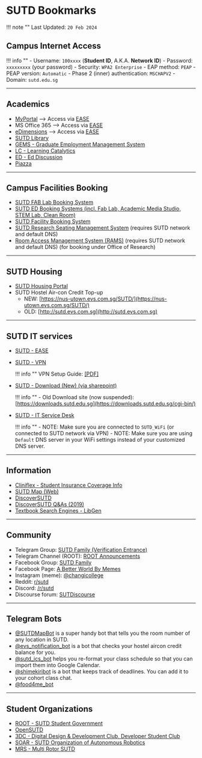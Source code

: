# SUTD Bookmarks

!!! note ""
    Last Updated: `20 Feb 2024`

## Campus Internet Access

!!! info ""
    - Username: `100xxxx` (**Student ID**, A.K.A. **Network ID**)
    - Password: `xxxxxxxxx` (your password)
    - Security: `WPA2 Enterprise`
    - EAP method: `PEAP`
    - PEAP version: `Automatic`
    - Phase 2 (inner) authentication: `MSCHAPV2`
    - Domain: `sutd.edu.sg`

---

## Academics

- [MyPortal](https://myportal.sutd.edu.sg) --> Access via [EASE](https://ease.sutd.edu.sg)
- MS Office 365 --> Access via [EASE](https://ease.sutd.edu.sg)
- [eDimensions](https://edimension.sutd.edu.sg/webapps/login/) --> Access via [EASE](https://ease.sutd.edu.sg)
- [SUTD Library](https://mylibrary.sutd.edu.sg)
- [GEMS - Graduate Employment Management System](https://sutd-csm.symplicity.com/students/index.php)
- [LC - Learning Catalytics](https://learningcatalytics.com/sign_in?login=true)
- [ED - Ed Discussion](https://edstem.org/us/login)
- [Piazza](https://piazza.com/)

---

## Campus Facilities Booking

- [SUTD FAB Lab Booking System](https://edbooking.sutd.edu.sg/fablabbooking/Web/)
- [SUTD ED Booking Systems (incl. Fab Lab, Academic Media Studio, STEM Lab, Clean Room)](https://edbooking.sutd.edu.sg/edsystems/)
- [SUTD Facility Booking System](https://usermgmtsys.sutd.edu.sg/login)
- [SUTD Research Seating Management System](https://rsms.sutd.edu.sg/) (requires SUTD network and default DNS)
- [Room Access Management System (RAMS)](https://wfms.sutd.edu.sg:8100/Runtime/Runtime/Form/RAR.SMF.Home/?) (requires SUTD network and default DNS) (for booking under Office of Research)

---

## SUTD Housing

- [SUTD Housing Portal](https://hms.sutd.edu.sg/)
- SUTD Hostel Air-con Credit Top-up
    -  NEW: [https://nus-utown.evs.com.sg/SUTD/](https://nus-utown.evs.com.sg/SUTD/)
    -  OLD: [http://sutd.evs.com.sg](http://sutd.evs.com.sg)

---

## SUTD IT services

- [SUTD - EASE](https://ease.sutd.edu.sg/)
- [SUTD - VPN](https://sutdvpn.sutd.edu.sg/remote)

    !!! info ""
        VPN Setup Guide: [[PDF]](../assets/Guide-to-login-to-SUTD-VPN_v1.0.pdf)

- [SUTD - Download (New) (via sharepoint)](https://sutdapac-my.sharepoint.com/:f:/g/personal/sysop_sutd_edu_sg/EiRx2NWoIuFJoOL_9s1CfRAB3rFNfl5-2VSl_A4XwUa7lg)

    !!! info ""
        - Old Download site (now suspended): [https://downloads.sutd.edu.sg](https://downloads.sutd.edu.sg/cgi-bin/)

- [SUTD - IT Service Desk](http://itservicedesk.sutd.edu.sg/)

    !!! info ""
        - NOTE: Make sure you are connected to `SUTD_WiFi` (or connected to SUTD network via VPN)
        - NOTE: Make sure you are using `Default` DNS server in your WiFi settings instead of your customized DNS server.


---

## Information

- [Cliniflex - Student Insurance Coverage Info](https://www.mycg.com.sg/sutd#sutd/coverage)
- [SUTD Map (Web)](https://sutdmap.appspot.com)
- [DiscoverSUTD](https://discover.opensutd.org/)
- [DiscoverSUTD Q&As (2019)](https://hackmd.io/MT2rK-89QceRHcFNsXorfg?view#AMADiscoverSUTD)
- [Textbook Search Engines - LibGen](http://gen.lib.rus.ec)

---

## Community

- Telegram Group: [SUTD Family (Verification Entrance)](https://root.sutd.edu.sg/sutdfamily/)
- Telegram Channel (ROOT): [ROOT Announcements](https://t.me/SUTDROOTAnnouncements)
- Facebook Group: [SUTD Family](https://www.facebook.com/groups/522995557746987)
- Facebook Page: [A Better World By Memes](https://www.facebook.com/SUTDmemes/)
- Instagram (meme): [@changicollege](https://www.instagram.com/changicollege/)
- Reddit: [r/sutd](https://www.reddit.com/r/sutd/)
- Discord: [/r/sutd](https://discord.com/invite/gp6Yd3F)
- Discourse forum: [SUTDiscourse](https://sutdiscourse.org/login)

---

## Telegram Bots

- [@SUTDMapBot](https://t.me/SUTDMapBot) is a super handy bot that tells you the room number of any location in SUTD.
- [@evs_notification_bot](https://t.me/evs_notification_bot) is a bot that checks your hostel aircon credit balance for you.
- [@sutd_ics_bot](https://t.me/sutd_ics_bot) helps you re-format your class schedule so that you can import them into Google Calendar.
- [@shimekiribot](https://t.me/shimekiribot) is a bot that keeps track of deadlines. You can add it to your cohort class chat.
- [@food4me_bot](https://t.me/food4me_bot)

---

## Student Organizations 

- [ROOT - SUTD Student Government](https://root.sutd.edu.sg/)
- [OpenSUTD](https://opensutd.org/)
- [3DC - Digital Design & Development Club, Developer Student Club](https://3dcdsc.github.io/)
- [SOAR - SUTD Organization of Autonomous Robotics](https://soar.opensutd.org/)
- [MRS - Multi Rotor SUTD](https://multirotorsociety.github.io/)
